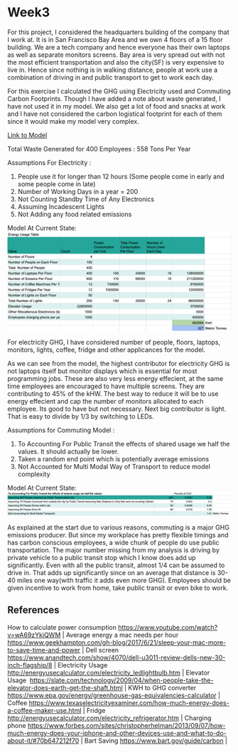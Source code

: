 # Week3
For this project, I considered the headquarters building of the company that I work at. It is in San Francisco Bay Area and we own 4 floors of a 15 floor building. We are a tech company and hence everyone has their own laptops as well as separate monitors screens. Bay area is very spread out with not the most efficient transportation and also the city(SF) is very expensive to live in. Hence since nothing is in walking distance, people at work use a combination of driving in and public transport to get to work each day. 

For this exercise I calculated the GHG using Electricity used and Commuting Carbon Footprints. Though I have added a note about waste generated, I have not used it in my model. We also get a lot of food and snacks at work and I have not considered the carbon logistical footprint for each of them since it would make my model very complex.

[Link to Model](https://docs.google.com/spreadsheets/d/10P9gyPU335r3j7zznuPlGkKokKAAMfv8KeWa85De0Xs/edit?usp=sharing)

Total Waste Generated for 400 Employees :
558 Tons Per Year

Assumptions For Electricity : 					
1. People use it for longer than 12 hours (Some people come in early and some people come in late)			
2. Number of Working Days in a year = 200					
3. Not Counting Standby Time of Any Electronics					
4. Assuming Incadescent Lights					
5. Not Adding any food related emissions					
					

Model At Current State: 
![alt text](https://github.com/jheeld/CourseraExercise/blob/master/Screen%20Shot%202020-04-05%20at%206.35.18%20PM.png)


For electricity GHG, I have considered number of people, floors, laptops, monitors, lights, coffee, fridge and other applicances for the model.

As we can see from the model, the highest contributor for electricity GHG is not laptops itself but monitor displays which is essential for most programming jobs. These are also very less energy effecient, at the same time employees are encouraged to have multiple screens. They are contributing to 45% of the kHW. The best way to reduce it will be to use energy effecient and cap the number of monitors allocated to each employee. Its good to have but not necessary. Next big contributor is light. That is easy to divide by 1/3 by switching to LEDs. 

Assumptions for Commuting Model :
1. To Accounting For Public Transit the effects of shared usage we half the values. It should actually be lower.
2. Taken a random end point which is potentially average emissions
3. Not Accounted for Multi Modal Way of Transport to reduce model complexity

Model At Current State: 
![alt text](https://github.com/jheeld/CourseraExercise/blob/master/Screen%20Shot%202020-04-05%20at%206.37.29%20PM.png)

As explained at the start due to various reasons, commuting is a major GHG emissions producer. But since my workplace has pretty flexible timings and has carbon conscious employees, a wide chunk of people do use public transportation. The major number missing from my analysis is driving by private vehicle to a public transit stop which I know does add up significantly. Even with all the public transit, almost 1/4 can be assumed to drive in. That adds up significantly since on an average that distance is 30-40 miles one way(with traffic it adds even more GHG). Employees should be given incentive to work from home, take public transit or even bike to work.

References
----------------------------------------------------------------------------------------------------------------------------
How to calculate power consumption https://www.youtube.com/watch?v=wA69zYkiQWM |
Average energy a mac needs per hour https://www.geekhampton.com/gh-blog/2017/6/21/sleep-your-mac-more-to-save-time-and-power |
Dell screen https://www.anandtech.com/show/4070/dell-u3011-review-dells-new-30-inch-flagship/8 |
Electricity Usage http://energyusecalculator.com/electricity_ledlightbulb.htm |
Elevator Usage  https://slate.com/technology/2009/04/when-people-take-the-elevator-does-earth-get-the-shaft.html |
KWH to GHG converter https://www.epa.gov/energy/greenhouse-gas-equivalencies-calculator |
Coffee https://www.texaselectricityexaminer.com/how-much-energy-does-a-coffee-maker-use.html |
Fridge http://energyusecalculator.com/electricity_refrigerator.htm |
Charging phone https://www.forbes.com/sites/christopherhelman/2013/09/07/how-much-energy-does-your-iphone-and-other-devices-use-and-what-to-do-about-it/#70b647212f70 |
Bart Saving https://www.bart.gov/guide/carbon |
